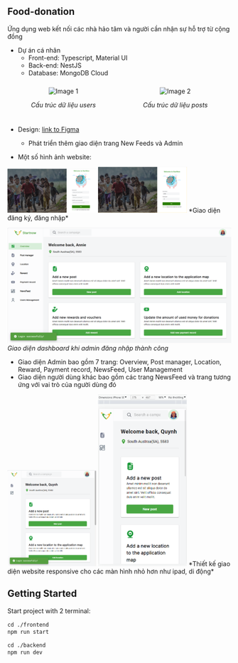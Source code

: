 ## Food-donation
Ứng dụng web kết nối các nhà hảo tâm và người cần nhận sự hỗ trợ từ cộng đồng
- Dự án cá nhân
  - Front-end: Typescript, Material UI
  - Back-end: NestJS
  - Database: MongoDB Cloud
<div style="display: flex; justify-content: space-between; align-items: center;">
  <div style="flex: 1; text-align: center; padding: 10px;">
    <img src="images/db_users.jpg" alt="Image 1" style="width: 100%; max-width: 50%;">
    <p><em>Cấu trúc dữ liệu users</em></p>
  </div>
  <div style="flex: 1; text-align: center; padding: 10px;">
    <img src="images/db_posts.jpg" alt="Image 2" style="width: 100%; max-width: 50%;">
    <p><em>Cấu trúc dữ liệu posts</em></p>
  </div>
</div>

- Design: [link to Figma](https://www.figma.com/design/44Gs3a2a4ung1crYIBmM23/Food-Donation?node-id=264-12178&t=FGJ9xiuYWDo3bnJz-1)
  - Phát triển thêm giao diện trang New Feeds và Admin

- Một số hình ảnh website:
<img src="images/sign_up.png" width="200"/>
<img src="images/log_in.png" width="200"/>
*Giao diện đăng ký, đăng nhập*

![Admin Dashboad](images/dashboard.png)
*Giao diện dashboard khi admin đăng nhập thành công*
  - Giao diện Admin bao gồm 7 trang: Overview, Post manager, Location, Reward, Payment record, NewsFeed, User Management
  - Giao diện người dùng khác bao gồm các trang NewsFeed và trang tương ứng với vai trò của người dùng đó

<img src="images/dashboard_ipadScreen.png" width="200"/>
<img src="images/dashboard_iphoneSEscreen.png" width="200"/>
*Thiết kế giao diện website responsive cho các màn hình nhỏ hơn như ipad, di động*

## Getting Started
Start project with 2 terminal:
```
cd ./frontend
npm run start
```

```
cd ./backend
npm run dev
```
